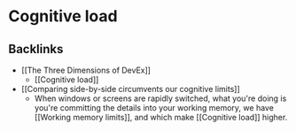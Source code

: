 # Cognitive load
## Backlinks
* [[The Three Dimensions of DevEx]]
	* [[Cognitive load]]
* [[Comparing side-by-side circumvents our cognitive limits]]
	* When windows or screens are rapidly switched, what you're doing is you're committing the details into your working memory, we have [[Working memory limits]], and which make [[Cognitive load]] higher.

<!-- #evergreen -->

<!-- {BearID:8F7A8C35-AE3E-4967-9B72-F8905B51A410-81026-00000C2308CABB4F} -->
